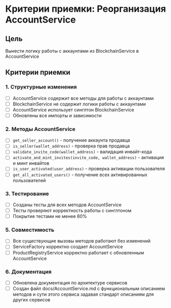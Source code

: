 # Критерии приемки: Реорганизация AccountService

## Цель
Вынести логику работы с аккаунтами из BlockchainService в AccountService

## Критерии приемки

### 1. Структурные изменения
- [ ] AccountService содержит все методы для работы с аккаунтами
- [ ] BlockchainService не содержит логики работы с аккаунтами
- [ ] AccountService использует синглтон BlockchainService
- [ ] Обновлены все импорты и зависимости

### 2. Методы AccountService
- [ ] `get_seller_account()` - получение аккаунта продавца
- [ ] `is_seller(wallet_address)` - проверка прав продавца
- [ ] `validate_invite_code(wallet_address)` - валидация инвайт-кода
- [ ] `activate_and_mint_invites(invite_code, wallet_address)` - активация и минт инвайтов
- [ ] `is_user_activated(user_address)` - проверка активации пользователя
- [ ] `get_all_activated_users()` - получение всех активированных пользователей

### 3. Тестирование
- [ ] Созданы тесты для всех методов AccountService
- [ ] Тесты проверяют корректность работы с синглтоном
- [ ] Покрытие тестами не менее 80%

### 5. Совместимость
- [ ] Все существующие вызовы методов работают без изменений
- [ ] ServiceFactory корректно создает AccountService
- [ ] ProductRegistryService корректно работает с обновленным AccountService

### 6. Документация
- [ ] Обновлена документация по архитектуре сервисов
- [ ] Создан файл docs/AccountService.md с функциональным описанием методов и сути этого сервиса задавая стандарт описаниям для других сервисов